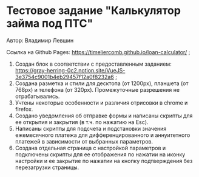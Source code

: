 # Тестовое задание "Калькулятор займа под ПТС"

Автор: Владимир Левшин  

Ссылка на Github Pages: https://timeliercomb.github.io/loan-calculator/  ;

1. Создан блок в соответствии с предоставленным заданием: https://gray-herring-0c2.notion.site/VueJS-3e3754c9001b4eb29457f12a0f8232a6  ;
2. Создана разметка и стили для десктопа (от 1200px), планшета (от 768px) и телефона (от 320px). Промежуточные разрешения не отрабатывались.
3. Учтены некоторые особенности и различия отрисовки в chrome и firefox. 
4. Создано уведомления об отправке формы и написаны скрипты для ее открытия и закрытия (в т.ч. по нажатию на Esc).
5. Написаны скрипты для подсчета и подстановки значения ежемесячного платежа для дифференцированного и аннуитетного платежей в зависимости от выбранных параметров.
6. Создана отдельная страница с настройкой параметров и подключены скрипты для ее отображения по нажатии на иконку настройки и ее закрытие по нажатии на кнопку подтверждения без перезагрузки страницы.

